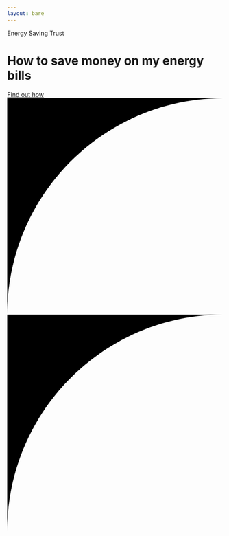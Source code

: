 ```yaml
---
layout: bare
---
```


<div class="hero">
  <div class="hero-left honeyyellow">
    <div class="group">
      <span class="label">Energy Saving Trust</span>
      <h1 class="title">How to save money on my energy bills</h1>
      <a href="#" class="btn btn-primary">Find out how</a>
    </div>
  </div>
  <div class="hero-right switch-container sq-container--100px sq-container--trans sq-left sq-pos--50 honeyyellow" style="background-image: url('../assets/example-images/hero.png');">
    <div class="square">
      <svg class="corner" xmlns="http://www.w3.org/2000/svg" viewBox="0 0 10 10"><g><path d="m10,0H0v10C0,4.48,4.48,0,10,0Z"></path></g></svg>
      <svg class="corner" xmlns="http://www.w3.org/2000/svg" viewBox="0 0 10 10"><g><path d="m10,0H0v10C0,4.48,4.48,0,10,0Z"></path></g></svg>
    </div>
  </div>
</div>